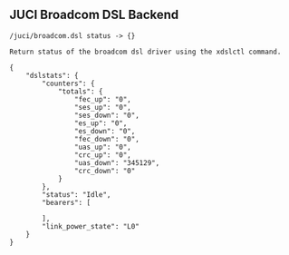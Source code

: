 JUCI Broadcom DSL Backend
-------------------------

	/juci/broadcom.dsl status -> {} 
	
	Return status of the broadcom dsl driver using the xdslctl command. 

	{
		"dslstats": {
			"counters": {
				"totals": {
					"fec_up": "0",
					"ses_up": "0",
					"ses_down": "0",
					"es_up": "0",
					"es_down": "0",
					"fec_down": "0",
					"uas_up": "0",
					"crc_up": "0",
					"uas_down": "345129",
					"crc_down": "0"
				}
			},
			"status": "Idle",
			"bearers": [
			
			],
			"link_power_state": "L0"
		}
	}
	
